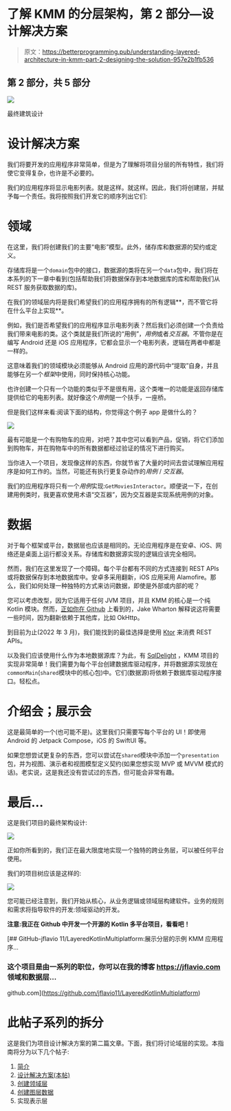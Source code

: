 # 了解 KMM 的分层架构，第 2 部分—设计解决方案

> 原文：<https://betterprogramming.pub/understanding-layered-architecture-in-kmm-part-2-designing-the-solution-957e2b1fb536>

## 第 2 部分，共 5 部分

![](img/920dd4f2322d970a1f006b086027ed4a.png)

最终建筑设计

# 设计解决方案

我们将要开发的应用程序非常简单，但是为了理解将项目分层的所有特性，我们将使它变得复杂，也许是不必要的。

我们的应用程序将显示电影列表。就是这样。就这样。因此，我们将创建层，并赋予每一个责任。我将按照我们开发它的顺序列出它们:

# 领域

在这里，我们将创建我们的主要“电影”模型。此外，储存库和数据源的契约或定义。

存储库将是一个`domain`包中的接口，数据源的类将在另一个`data`包中，我们将在本系列的下一章中看到(包括帮助我们将数据保存到本地数据库的库和帮助我们从 REST 服务获取数据的库)。

在我们的领域层内将是我们希望我们的应用程序拥有的所有逻辑**，而不管它将在什么平台上实现**。

例如，我们是否希望我们的应用程序显示电影列表？然后我们必须创建一个负责给我们带来电影的类。这个类就是我们所说的“用例”，*用例*或者*交互器*。不管你是在编写 Android 还是 iOS 应用程序，它都会显示一个电影列表，逻辑在两者中都是一样的。

这意味着我们的领域模块必须能够从 Android 应用的源代码中“提取”自身，并且能够在另一个*框架*中使用，同时保持核心功能。

也许创建一个只有一个功能的类似乎不是很有用，这个类唯一的功能是返回存储库提供给它的电影列表。就好像这个*用例*是一个扶手，一座桥。

但是我们这样来看:阅读下面的结构，你觉得这个例子 app 是做什么的？

![](img/a4e95ba5c50e1ac1f5ca3d7fa84eaf51.png)

最有可能是一个有购物车的应用，对吧？其中您可以看到产品，促销，将它们添加到购物车，并在购物车中的所有数据都经过验证的情况下进行购买。

当你进入一个项目，发现像这样的东西，你就节省了大量的时间去尝试理解应用程序是如何工作的。当然，可能还有执行更复杂动作的*用例* / *交互器*。

我们的应用程序将只有一个*用例*实现:`GetMoviesInteractor`。顺便说一下，在创建用例类时，我更喜欢使用术语“交互器”，因为交互器是实现系统用例的对象。

# 数据

对于每个框架或平台，数据层也应该是相同的。无论应用程序是在安卓、iOS、网络还是桌面上运行都没关系。存储库和数据源实现的逻辑应该完全相同。

然而，我们在这里发现了一个障碍。每个平台都有不同的方式连接到 REST APIs 或将数据保存到本地数据库中。安卓多采用翻新，iOS 应用采用 Alamofire。那么，我们如何处理一种独特的方式来访问数据，即使是外部或内部的呢？

您可以考虑改型，因为它适用于任何 JVM 项目，并且 KMM 的核心是一个纯 Kotlin 模块。然而，[正如你在 Github](https://github.com/square/retrofit/issues/3181) 上看到的，Jake Wharton 解释说这将需要一些时间，因为翻新依赖于其他库，比如 OkHttp。

到目前为止(2022 年 3 月)，我们能找到的最佳选择是使用 [Ktor](https://ktor.io/docs/http-client-multiplatform.html) 来消费 REST APIs。

以及我们应该使用什么作为本地数据源库？为此，有 [SqlDelight](https://cashapp.github.io/sqldelight/multiplatform_sqlite/) ，KMM 项目的实现非常简单！我们需要为每个平台创建数据库驱动程序，并将数据源实现放在`commonMain`(`shared`模块中的核心包)中。它们(数据源)将依赖于数据库驱动程序接口。轻松点。

# 介绍会；展示会

这是最简单的一个(也可能不是)。这里我们只需要写每个平台的 UI！即使用 Android 的 Jetpack Compose，iOS 的 SwiftUI 等。

如果您想尝试更复杂的东西，您可以尝试在`shared`模块中添加一个`presentation`包，并为视图、演示者和视图模型定义契约(如果您想实现 MVP 或 MVVM 模式的话)。老实说，这是我还没有尝试过的东西，但可能会非常有趣。

# 最后…

这是我们项目的最终架构设计:

![](img/7dd5a253a81332cc2c7994245a0fdc6d.png)

正如你所看到的，我们正在最大限度地实现一个独特的跨业务层，可以被任何平台使用。

我们的项目树应该是这样的:

![](img/a0d64498de017419c0c607f622e1c485.png)

您可能已经注意到，我们开始从核心，从业务逻辑或领域层构建软件。业务的规则和需求将指导软件的开发:领域驱动的开发。

**注意:我正在 Github 中开发一个开源的 Kotlin 多平台项目，看看吧！**

[](https://github.com/jflavio11/LayeredKotlinMultiplatform) [## GitHub-jflavio 11/LayeredKotlinMultiplatform:展示分层的示例 KMM 应用程序…

### 这个项目是由一系列的职位，你可以在我的博客 https://jflavio.com 领域和数据层…

github.com](https://github.com/jflavio11/LayeredKotlinMultiplatform) 

# 此帖子系列的拆分

这是我们为项目设计解决方案的第二篇文章。下面，我们将讨论域层的实现。本指南将分为以下几个帖子:

1.  [简介](https://medium.com/@jflavio11/understanding-layered-architecture-in-a-kotlin-multiplatform-project-part-1-a7488f478978)
2.  [设计解决方案(本帖)](https://jflavio11.medium.com/understanding-layered-architecture-in-kmm-part-2-designing-the-solution-957e2b1fb536)
3.  [创建领域层](https://jflavio11.medium.com/understanding-the-layered-architecture-with-kmm-part-3-the-domain-layer-3df5e1fa3e6a)
4.  [创建图层数据](https://jflavio11.medium.com/understanding-layered-architecture-in-kmm-part-4-the-data-layer-6fc0e153fffb)
5.  实现表示层